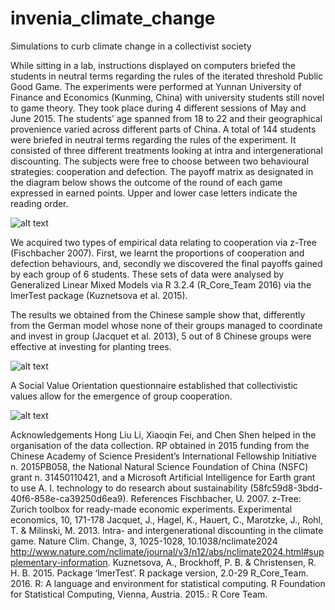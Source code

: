 # invenia_climate_change

Simulations to curb climate change in a collectivist society

While sitting in a lab, instructions displayed on computers briefed the students in neutral terms regarding the rules of the iterated threshold Public Good Game. The experiments were performed at Yunnan University of Finance and Economics (Kunming, China) with university students still novel to game theory. They took place during 4 different sessions of May and June 2015. The students’ age spanned from 18 to 22 and their geographical provenience varied across different parts of China. A total of 144 students were briefed in neutral terms regarding the rules of the experiment. It consisted of three different treatments looking at intra and intergenerational discounting.
The subjects were free to choose between two behavioural strategies: cooperation and defection. The payoff matrix as designated in the diagram below shows the outcome of the round of each game expressed in earned points. Upper and lower case letters indicate the reading order.

![alt text](https://raw.githubusercontent.com/username/projectname/branch/path/to/matrix.png)

We acquired two types of empirical data relating to cooperation via z-Tree (Fischbacher 2007). First, we learnt the proportions of cooperation and defection behaviours, and, secondly we discovered the final payoffs gained by each group of 6 students. These sets of data were analysed by Generalized Linear Mixed Models via R 3.2.4 (R_Core_Team 2016) via the lmerTest package (Kuznetsova et al. 2015).

The results we obtained from the Chinese sample show that, differently from the German model whose none of their groups managed to coordinate and invest in group (Jacquet et al. 2013), 5 out of 8 Chinese groups were effective at investing for planting trees.

![alt text](https://raw.githubusercontent.com/username/projectname/branch/path/to/graph.png)

A Social Value Orientation questionnaire established that collectivistic values allow for the emergence of group cooperation.

![alt text](https://raw.githubusercontent.com/username/projectname/branch/path/to/pie.png)

Acknowledgements
Hong Liu Li, Xiaoqin Fei, and Chen Shen helped in the organisation of the data collection. RP obtained in 2015 funding from the Chinese Academy of Science President’s International Fellowship Initiative n. 2015PB058, the National Natural Science Foundation of China (NSFC) grant n. 31450110421, and a Microsoft Artificial Intelligence for Earth grant to use A. I. technology to do research about sustainability (58fc59d8-3bdd-40f6-858e-ca39250d6ea9).
References
Fischbacher, U. 2007. z-Tree: Zurich toolbox for ready-made economic experiments. Experimental economics, 10, 171-178
Jacquet, J., Hagel, K., Hauert, C., Marotzke, J., Rohl, T. & Milinski, M. 2013. Intra- and intergenerational discounting in the climate game. Nature Clim. Change, 3, 1025-1028, 10.1038/nclimate2024
http://www.nature.com/nclimate/journal/v3/n12/abs/nclimate2024.html#supplementary-information.
Kuznetsova, A., Brockhoff, P. B. & Christensen, R. H. B. 2015. Package ‘lmerTest’. R package version, 2.0-29
R_Core_Team. 2016. R: A language and environment for statistical computing. R Foundation for Statistical Computing, Vienna, Austria. 2015.: R Core Team.
